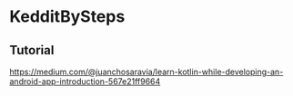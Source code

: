 # KedditBySteps

## Tutorial
https://medium.com/@juanchosaravia/learn-kotlin-while-developing-an-android-app-introduction-567e21ff9664
